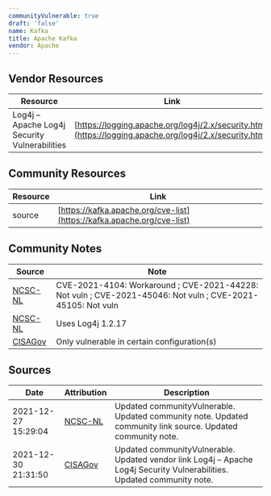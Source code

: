 ```yaml
---
communityVulnerable: true
draft: 'false'
name: Kafka
title: Apache Kafka
vendor: Apache
---
```


## Vendor Resources
| Resource | Link |
| --- | --- |
| Log4j – Apache Log4j Security Vulnerabilities | [https://logging.apache.org/log4j/2.x/security.html](https://logging.apache.org/log4j/2.x/security.html) |

## Community Resources
| Resource | Link |
| --- | --- |
| source | [https://kafka.apache.org/cve-list](https://kafka.apache.org/cve-list) |

## Community Notes
| Source | Note |
| --- | --- |
| [NCSC-NL](https://github.com/NCSC-NL/log4shell/blob/main/software/README.md) | CVE-2021-4104: Workaround ; CVE-2021-44228: Not vuln ; CVE-2021-45046: Not vuln ; CVE-2021-45105: Not vuln </ul> |
| [NCSC-NL](https://github.com/NCSC-NL/log4shell/blob/main/software/README.md) | Uses Log4j 1.2.17 |
| [CISAGov](https://raw.githubusercontent.com/cisagov/log4j-affected-db/develop/README.md) | Only vulnerable in certain configuration(s) |

## Sources
| Date | Attribution | Description |
| --- | --- | --- |
| 2021-12-27 15:29:04 | [NCSC-NL](https://github.com/NCSC-NL/log4shell/blob/main/software/README.md) | Updated communityVulnerable. Updated community note. Updated community link source. Updated community note.  |
| 2021-12-30 21:31:50 | [CISAGov](https://raw.githubusercontent.com/cisagov/log4j-affected-db/develop/README.md) | Updated communityVulnerable. Updated vendor link Log4j – Apache Log4j Security Vulnerabilities. Updated community note.  |
